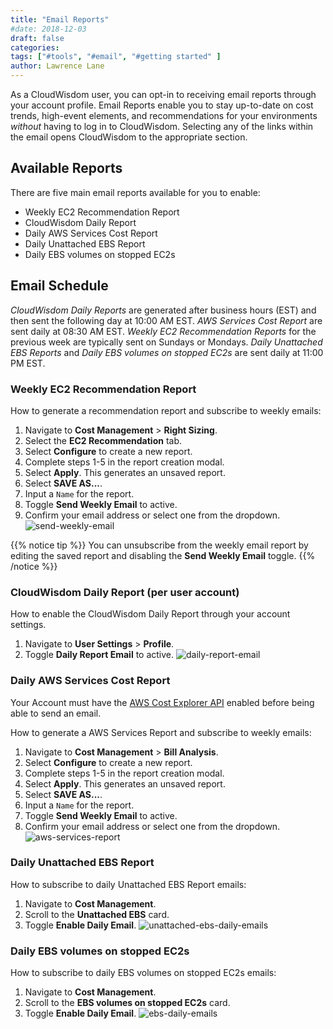 ```yaml
---
title: "Email Reports"
#date: 2018-12-03
draft: false
categories:
tags: ["#tools", "#email", "#getting started" ]
author: Lawrence Lane
---
```


As a CloudWisdom user, you can opt-in to receiving email reports through your account profile. Email Reports enable you to stay up-to-date on cost trends, high-event elements, and recommendations for your environments _without_ having to log in to CloudWisdom. Selecting any of the links within the email opens CloudWisdom to the appropriate section.

## Available Reports
There are five main email reports available for you to enable:

- Weekly EC2 Recommendation Report
- CloudWisdom Daily Report
- Daily AWS Services Cost Report
- Daily Unattached EBS Report
- Daily EBS volumes on stopped EC2s

## Email Schedule
_CloudWisdom Daily Reports_ are generated after business hours (EST) and then sent the following day at 10:00 AM EST. _AWS Services Cost Report_ are sent daily at 08:30 AM EST. _Weekly EC2 Recommendation Reports_ for the previous week are typically sent on Sundays or Mondays. _Daily Unattached EBS Reports_ and _Daily EBS volumes on stopped EC2s_ are sent daily at 11:00 PM EST.

### Weekly EC2 Recommendation Report
How to generate a recommendation report and subscribe to weekly emails:

1. Navigate to **Cost Management** > **Right Sizing**.
2. Select the **EC2 Recommendation** tab.
3. Select **Configure** to create a new report.
4. Complete steps 1-5 in the report creation modal.
5. Select **Apply**. This generates an unsaved report.
6. Select **SAVE AS...**.
7. Input a `Name` for the report.
8. Toggle **Send Weekly Email** to active.
9. Confirm your email address or select one from the dropdown.
![send-weekly-email](/images/reports-email/send-weekly-email.png)

{{% notice tip %}}
You can unsubscribe from the weekly email report by editing the saved report and disabling the **Send Weekly Email** toggle.
{{% /notice %}}


### CloudWisdom Daily Report (per user account)
How to enable the CloudWisdom Daily Report through your account settings.

1. Navigate to **User Settings** > **Profile**.
2. Toggle **Daily Report Email** to active.
![daily-report-email](/images/reports-email/daily-report-email.png)

### Daily AWS Services Cost Report

Your Account must have the [AWS Cost Explorer API][1] enabled before being able to send an email.

How to generate a AWS Services Report and subscribe to weekly emails:

1. Navigate to **Cost Management** > **Bill Analysis**.
2. Select **Configure** to create a new report.
3. Complete steps 1-5 in the report creation modal.
4. Select **Apply**. This generates an unsaved report.
5. Select **SAVE AS...**.
6. Input a `Name` for the report.
7. Toggle **Send Weekly Email** to active.
8. Confirm your email address or select one from the dropdown.
![aws-services-report](/images/reports-email/aws-services-report.png)


### Daily Unattached EBS Report

How to subscribe to daily Unattached EBS Report emails:

1. Navigate to **Cost Management**.
2. Scroll to the **Unattached EBS** card.
3. Toggle **Enable Daily Email**.
![unattached-ebs-daily-emails](/images/reports-email/unattached-ebs-daily-emails.png)


### Daily EBS volumes on stopped EC2s

How to subscribe to daily EBS volumes on stopped EC2s emails:

1. Navigate to **Cost Management**.
2. Scroll to the **EBS volumes on stopped EC2s** card.
3. Toggle **Enable Daily Email**.
![ebs-daily-emails](/images/reports-email/ebs-daily-emails.png)



[1]: /integrations/aws-integration/#prerequisite-enable-cost-explorer
